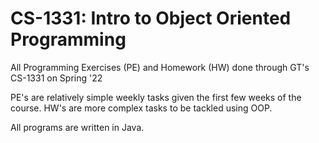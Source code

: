 # CS-1331: Intro to Object Oriented Programming
All Programming Exercises (PE) and Homework (HW) done through GT's CS-1331 on Spring '22

PE's are relatively simple weekly tasks given the first few weeks of the course.
HW's are more complex tasks to be tackled using OOP.

All programs are written in Java.
